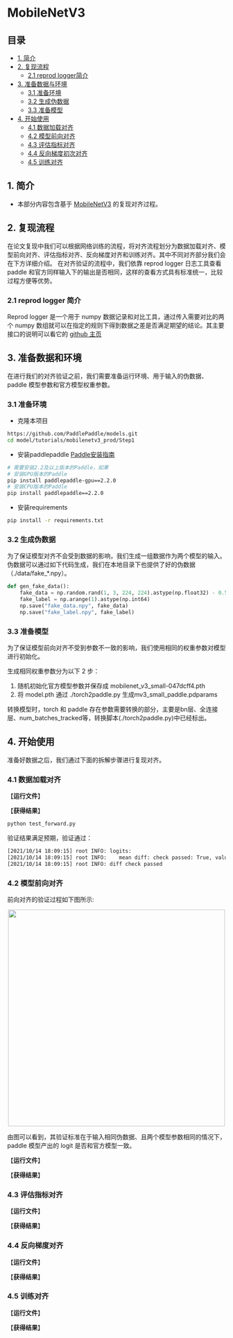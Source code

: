 # MobileNetV3

## 目录


- [1. 简介]()
- [2. 复现流程]()
    - [2.1 reprod logger简介]()
- [3. 准备数据与环境]()
    - [3.1 准备环境]()
    - [3.2 生成伪数据]()
    - [3.3 准备模型]()
- [4. 开始使用]()
    - [4.1 数据加载对齐]()
    - [4.2 模型前向对齐]()
    - [4.3 评估指标对齐]()
    - [4.4 反向梯度初次对齐]()
    - [4.5 训练对齐]()


## 1. 简介

* 本部分内容包含基于 [MobileNetV3](https://arxiv.org/abs/1905.02244) 的复现对齐过程。

## 2. 复现流程
在论文复现中我们可以根据网络训练的流程，将对齐流程划分为数据加载对齐、模型前向对齐、评估指标对齐、反向梯度对齐和训练对齐。其中不同对齐部分我们会在下方详细介绍。
在对齐验证的流程中，我们依靠 reprod logger 日志工具查看 paddle 和官方同样输入下的输出是否相同，这样的查看方式具有标准统一，比较过程方便等优势。

### 2.1 reprod logger 简介
Reprod logger 是一个用于 numpy 数据记录和对比工具，通过传入需要对比的两个 numpy 数组就可以在指定的规则下得到数据之差是否满足期望的结论。其主要接口的说明可以看它的 [github 主页](https://github.com/WenmuZhou/reprod_log)

## 3. 准备数据和环境
在进行我们的对齐验证之前，我们需要准备运行环境、用于输入的伪数据、paddle 模型参数和官方模型权重参数。

### 3.1 准备环境
* 克隆本项目

```bash
https://github.com/PaddlePaddle/models.git
cd model/tutorials/mobilenetv3_prod/Step1
```

* 安装paddlepaddle [Paddle安装指南](https://www.paddlepaddle.org.cn/)

```bash
# 需要安装2.2及以上版本的Paddle，如果
# 安装GPU版本的Paddle
pip install paddlepaddle-gpu==2.2.0
# 安装CPU版本的Paddle
pip install paddlepaddle==2.2.0
```

* 安装requirements

```bash
pip install -r requirements.txt
```

### 3.2 生成伪数据
为了保证模型对齐不会受到数据的影响，我们生成一组数据作为两个模型的输入。
伪数据可以通过如下代码生成，我们在本地目录下也提供了好的伪数据（./data/fake_*.npy）。

```python
def gen_fake_data():
    fake_data = np.random.rand(1, 3, 224, 224).astype(np.float32) - 0.5
    fake_label = np.arange(1).astype(np.int64)
    np.save("fake_data.npy", fake_data)
    np.save("fake_label.npy", fake_label)
```

### 3.3 准备模型
为了保证模型前向对齐不受到参数不一致的影响，我们使用相同的权重参数对模型进行初始化。

生成相同权重参数分为以下 2 步：
1. 随机初始化官方模型参数并保存成 mobilenet_v3_small-047dcff4.pth
2. 将 model.pth 通过 ./torch2paddle.py 生成mv3_small_paddle.pdparams

转换模型时，torch 和 paddle 存在参数需要转换的部分，主要是bn层、全连接层、num_batches_tracked等，转换脚本(./torch2paddle.py)中已经标出。

## 4. 开始使用
准备好数据之后，我们通过下面的拆解步骤进行复现对齐。

### 4.1 数据加载对齐

【**运行文件**】

【**获得结果**】
```python
python test_forward.py
```

验证结果满足预期，验证通过：

```bash
[2021/10/14 18:09:15] root INFO: logits:
[2021/10/14 18:09:15] root INFO:    mean diff: check passed: True, value: 5.600350050372072e-07
[2021/10/14 18:09:15] root INFO: diff check passed
```

### 4.2 模型前向对齐
前向对齐的验证过程如下图所示:

<div align="center">
    <img src="./images/step1_graph.png" width=500">
</div>

由图可以看到，其验证标准在于输入相同伪数据、且两个模型参数相同的情况下，paddle 模型产出的 logit 是否和官方模型一致。


【**运行文件**】

【**获得结果**】

### 4.3 评估指标对齐

【**运行文件**】

【**获得结果**】

### 4.4 反向梯度对齐
【**运行文件**】

【**获得结果**】

### 4.5 训练对齐

【**运行文件**】

【**获得结果**】
